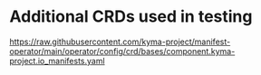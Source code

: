 # Additional CRDs used in testing

https://raw.githubusercontent.com/kyma-project/manifest-operator/main/operator/config/crd/bases/component.kyma-project.io_manifests.yaml